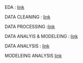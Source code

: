EDA : [link](https://mlzilla-sigma.vercel.app/)

DATA CLEANING : [link](https://colab.research.google.com/drive/11b-0GUu3f-7YyzjnXqU3FUBvKD1ytw2R?usp=sharing)

DATA PROCESSING :[link](https://colab.research.google.com/drive/1AQBcKVxGiXY2NCyCf5Ow9rdjsuDVUpQ2?usp=sharing)

DATA ANALYIS & MODELEING : [link](https://colab.research.google.com/drive/1Gib6slRLlh5o7UwDxsrIZYglcYQlHYQM?usp=sharing)

DATA ANALYSIS : [link](https://sahirr07.github.io/MLZilla_DataAnalysis/)

MODELEING ANALYSIS [link](https://sahirr07.github.io/MLZilla_ModelAnalysis/)
